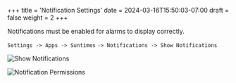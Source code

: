 +++
title = 'Notification Settings'
date = 2024-03-16T15:50:03-07:00
draft = false
weight = 2
+++

Notifications must be enabled for alarms to display correctly.

`Settings -> Apps -> Suntimes` `-> Notifications -> Show Notifications`

![Show Notifications](../images/show_notifications.png?width=250px "Show Notifications")

![Notification Permissions](../images/permission_notifications.png?width=250px "Notification Permissions")

